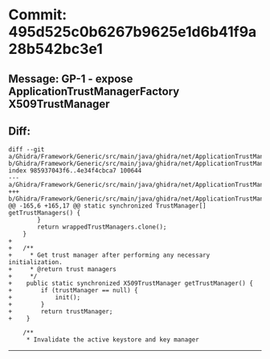 # Commit: 495d525c0b6267b9625e1d6b41f9a28b542bc3e1
## Message: GP-1 - expose ApplicationTrustManagerFactory X509TrustManager
## Diff:
```
diff --git a/Ghidra/Framework/Generic/src/main/java/ghidra/net/ApplicationTrustManagerFactory.java b/Ghidra/Framework/Generic/src/main/java/ghidra/net/ApplicationTrustManagerFactory.java
index 985937043f6..4e34f4cbca7 100644
--- a/Ghidra/Framework/Generic/src/main/java/ghidra/net/ApplicationTrustManagerFactory.java
+++ b/Ghidra/Framework/Generic/src/main/java/ghidra/net/ApplicationTrustManagerFactory.java
@@ -165,6 +165,17 @@ static synchronized TrustManager[] getTrustManagers() {
 		}
 		return wrappedTrustManagers.clone();
 	}
+	
+	/**
+     * Get trust manager after performing any necessary initialization.
+     * @return trust managers
+     */
+    public static synchronized X509TrustManager getTrustManager() {
+        if (trustManager == null) {
+            init();
+        }
+        return trustManager;
+    }
 
 	/**
 	 * Invalidate the active keystore and key manager 
```
-----------------------------------
